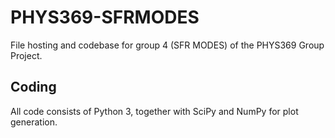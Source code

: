 # PHYS369-SFRMODES
File hosting and codebase for group 4 (SFR MODES) of the PHYS369 Group Project.

## Coding
All code consists of Python 3, together with SciPy and NumPy for plot generation.
